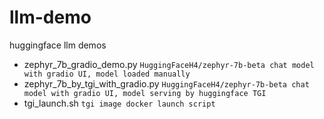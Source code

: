 # llm-demo
huggingface llm demos

- zephyr_7b_gradio_demo.py `HuggingFaceH4/zephyr-7b-beta chat model with gradio UI, model loaded manually`
- zephyr_7b_by_tgi_with_gradio.py `HuggingFaceH4/zephyr-7b-beta chat model with gradio UI, model serving by huggingface TGI`
- tgi_launch.sh `tgi image docker launch script`